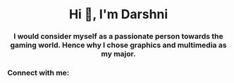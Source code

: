 <h1 align="center">Hi 👋, I'm Darshni</h1>
<h3 align="center">I would consider myself as a passionate person towards the gaming world. Hence why I chose graphics and multimedia as my major.</h3>

<h3 align="left">Connect with me:</h3>
<p align="left">
</p>
